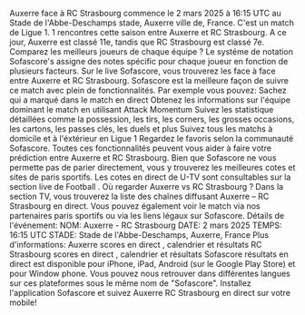 Auxerre face à RC Strasbourg commence le 2 mars 2025 à 16:15 UTC au Stade de l'Abbe-Deschamps stade, Auxerre ville de, France. C'est un match de Ligue 1.
1 rencontres cette saison entre Auxerre et RC Strasbourg. A ce jour, Auxerre est classé 11e, tandis que RC Strasbourg est classé 7e. Comparez les meilleurs joueurs de chaque équipe ? Le systéme de notation Sofascore's assigne des notes spécific pour chaque joueur en fonction de plusieurs facteurs.
Sur le live Sofascore, vous trouverez les face à face entre Auxerre et RC Strasbourg. Sofascore est la meilleure façon de suivre ce match avec plein de fonctionnalités. Par exemple vous pouvez:
Sachez qui a marqué dans le match en direct
Obtenez les informations sur l'équipe dominant le match en utilisant Attack Momentum
Suivez les statistique détaillées comme la possession, les tirs, les corners, les grosses occasions, les cartons, les passes clés, les duels et plus
Suivez tous les matchs à domicile et à l'éxtérieur en Ligue 1
Regardez le favoris selon la communauté Sofascore.
Toutes ces fonctionnalités peuvent vous aider à faire votre prédiction entre Auxerre et RC Strasbourg. Bien que Sofascore ne vous permette pas de parier directement, vous y trouverez les meilleures cotes et sites de paris sportifs. Les cotes en direct de U-TV sont consultables sur la section live de Football .
Où regarder Auxerre vs RC Strasbourg ? Dans la section TV, vous trouverez la liste des chaînes diffusant Auxerre – RC Strasbourg en direct. Vous pouvez également voir le match via nos partenaires paris sportifs ou via les liens légaux sur Sofascore.
Détails de l'événement:
NOM: Auxerre - RC Strasbourg
DATE: 2 mars 2025
TEMPS: 16:15 UTC
STADE: Stade de l'Abbe-Deschamps, Auxerre, France
Plus d'informations:
Auxerre scores en direct , calendrier et résultats
RC Strasbourg scores en direct , calendrier et résultats
Sofascore résultats en direct est disponible pour iPhone, iPad, Android (sur le Google Play Store) et pour Window phone. Vous pouvez nous retrouver dans différentes langues sur ces plateformes sous le même nom de "Sofascore". Installez l'application Sofascore et suivez Auxerre RC Strasbourg en direct sur votre mobile!
